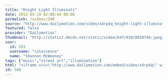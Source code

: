 ```yaml
---
title: "Knight Light Illuminati"
date: 2012-05-19 02:00:44 00:00
permalink: /videos/340
source: "http://www.dailymotion.com/video/x4rp4q_knight-light-illuminati_creation?start=47"
featured: false
provider: "Dailymotion"
thumbnail: "http://static2.dmcdn.net/static/video/647/010/8010746:jpeg_preview_large.jpg?20120127123521"
user:
  id: 203
  username: "calescence"
  name: "Shannon McWeeney"
tags: ["music","street art","illumination"]
html: "<iframe src=\"http://www.dailymotion.com/embed/video/x4rp4q\" width=\"480\" height=\"389\" frameborder=\"0\"></iframe>"
id: 340
---
```


